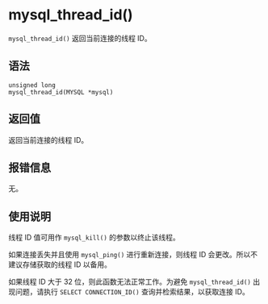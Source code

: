 mysql_thread_id() 
======================================

`mysql_thread_id()` 返回当前连接的线程 ID。

语法 
-----------------------

```unknow
unsigned long
mysql_thread_id(MYSQL *mysql)
```



返回值 
------------------------

返回当前连接的线程 ID。

报错信息 
-------------------------

无。

使用说明 
-------------------------

线程 ID 值可用作 `mysql_kill()` 的参数以终止该线程。

如果连接丢失并且使用 `mysql_ping()` 进行重新连接，则线程 ID 会更改。所以不建议存储获取的线程 ID 以备用。

如果线程 ID 大于 32 位，则此函数无法正常工作。为避免 `mysql_thread_id()` 出现问题，请执行 `SELECT CONNECTION_ID()` 查询并检索结果，以获取连接 ID。
